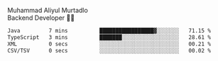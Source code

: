Muhammad Aliyul Murtadlo
<br>
Backend Developer 👨‍💻
<br>
<!--START_SECTION:waka-->

```txt
Java         7 mins          █████████████████▓░░░░░░░   71.15 %
TypeScript   3 mins          ███████░░░░░░░░░░░░░░░░░░   28.61 %
XML          0 secs          ░░░░░░░░░░░░░░░░░░░░░░░░░   00.21 %
CSV/TSV      0 secs          ░░░░░░░░░░░░░░░░░░░░░░░░░   00.02 %
```

<!--END_SECTION:waka-->
